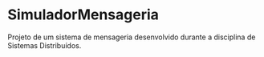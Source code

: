 # SimuladorMensageria
Projeto de um sistema de mensageria desenvolvido durante a disciplina de Sistemas Distribuídos.
